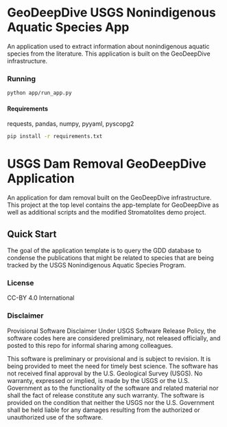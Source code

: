 #  GeoDeepDive USGS Nonindigenous Aquatic Species App
An application used to extract information about nonindigenous aquatic species from the literature. This application is built on the GeoDeepDive infrastructure. 


### Running

```sh
python app/run_app.py
```

#### Requirements

requests, pandas, numpy, pyyaml, pyscopg2

```sh
pip install -r requirements.txt
```
#  USGS Dam Removal GeoDeepDive Application 
An application for dam removal built on the GeoDeepDive infrastructure. This project at the top level contains the app-template for GeoDeepDive as well as additional scripts and the modified Stromatolites demo project. 

## Quick Start

The goal of the application template is to query the GDD database to condense the publications that might be related to species that are being tracked by the USGS Nonindigenous Aquatic Species Program.  

### License

CC-BY 4.0 International

### Disclaimer

Provisional Software Disclaimer Under USGS Software Release Policy, the software codes here are considered preliminary, not released officially, and posted to this repo for informal sharing among colleagues.

This software is preliminary or provisional and is subject to revision. It is being provided to meet the need for timely best science. The software has not received final approval by the U.S. Geological Survey (USGS). No warranty, expressed or implied, is made by the USGS or the U.S. Government as to the functionality of the software and related material nor shall the fact of release constitute any such warranty. The software is provided on the condition that neither the USGS nor the U.S. Government shall be held liable for any damages resulting from the authorized or unauthorized use of the software.